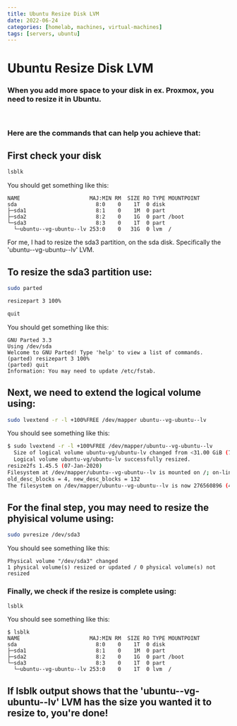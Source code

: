 ```yaml
---
title: Ubuntu Resize Disk LVM
date: 2022-06-24
categories: [homelab, machines, virtual-machines]
tags: [servers, ubuntu]
---
```


# Ubuntu Resize Disk LVM

### When you add more space to your disk in ex. Proxmox, you need to resize it in Ubuntu.
<p>&nbsp</p>

### Here are the commands that can help you achieve that:

## First check your disk
``` bash
lsblk
```
You should get something like this:
```
NAME                      MAJ:MIN RM  SIZE RO TYPE MOUNTPOINT
sda                         8:0    0    1T  0 disk
├─sda1                      8:1    0    1M  0 part
├─sda2                      8:2    0    1G  0 part /boot
└─sda3                      8:3    0    1T  0 part
  └─ubuntu--vg-ubuntu--lv 253:0    0   31G  0 lvm  /
```

For me, I had to resize the sda3 partition, on the sda disk. Specifically the 'ubuntu--vg-ubuntu--lv' LVM. 

## To resize the sda3 partition use:
```bash
sudo parted
```
```bash
resizepart 3 100%
```
```bash
quit
```
You should get something like this:
```
GNU Parted 3.3
Using /dev/sda
Welcome to GNU Parted! Type 'help' to view a list of commands.
(parted) resizepart 3 100%
(parted) quit
Information: You may need to update /etc/fstab.
```
## Next, we need to extend the logical volume using:
```bash
sudo lvextend -r -l +100%FREE /dev/mapper ubuntu--vg-ubuntu--lv
```
You should see something like this:
```bash
$ sudo lvextend -r -l +100%FREE /dev/mapper/ubuntu--vg-ubuntu--lv
  Size of logical volume ubuntu-vg/ubuntu-lv changed from <31.00 GiB (7935 extents) to 1.03 TiB (270079 extents).
  Logical volume ubuntu-vg/ubuntu-lv successfully resized.
resize2fs 1.45.5 (07-Jan-2020)
Filesystem at /dev/mapper/ubuntu--vg-ubuntu--lv is mounted on /; on-line resizing required
old_desc_blocks = 4, new_desc_blocks = 132
The filesystem on /dev/mapper/ubuntu--vg-ubuntu--lv is now 276560896 (4k) blocks long.
```
## For the final step, you may need to resize the phyisical volume using:
```bash
sudo pvresize /dev/sda3
```
You should see something like this:
```
Physical volume "/dev/sda3" changed
1 physical volume(s) resized or updated / 0 physical volume(s) not resized
```
### Finally, we check if the resize is complete using:
```bash
lsblk
```
You should see something like this:
```
$ lsblk
NAME                      MAJ:MIN RM  SIZE RO TYPE MOUNTPOINT
sda                         8:0    0    1T  0 disk
├─sda1                      8:1    0    1M  0 part
├─sda2                      8:2    0    1G  0 part /boot
└─sda3                      8:3    0    1T  0 part
  └─ubuntu--vg-ubuntu--lv 253:0    0    1T  0 lvm  /
```
## If lsblk output shows that the 'ubuntu--vg-ubuntu--lv' LVM has the size you wanted it to resize to, you're done!